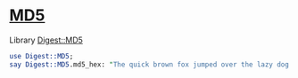 [1]: https://rosettacode.org/wiki/MD5

# [MD5][1]

Library [Digest::MD5](http://github.com/cosimo/perl6-digest-md5/)

```perl
use Digest::MD5;
say Digest::MD5.md5_hex: "The quick brown fox jumped over the lazy dog's back";
```